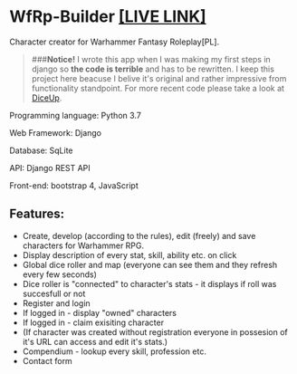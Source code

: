 # WfRp-Builder [[LIVE LINK]](https://zyv1k.eu.pythonanywhere.com/warhammer/)
Character creator for Warhammer Fantasy Roleplay[PL].

> ###**Notice!** 
>I wrote this app when I was making my first steps in django so **the code is terrible** and has to be rewritten. I keep this project here beacuse I belive it's original and rather impressive from functionality standpoint.
> For more recent code please take a look at [DiceUp](https://github.com/Zyvik/DiceUp).

Programming language: Python 3.7

Web Framework: Django

Database: SqLite

API: Django REST API

Front-end: bootstrap 4, JavaScript

## Features:
* Create, develop (according to the rules), edit (freely) and save characters for Warhammer RPG.
* Display description of every stat, skill, ability etc. on click
* Global dice roller and map (everyone can see them and they refresh every few seconds)
* Dice roller is "connected" to character's stats - it displays if roll was succesfull or not
* Register and login
* If logged in - display "owned" characters
* If logged in - claim exisiting character
* (If character was created without registration everyone in possesion of it's URL can access and edit it's stats.)
* Compendium - lookup every skill, profession etc.
* Contact form
